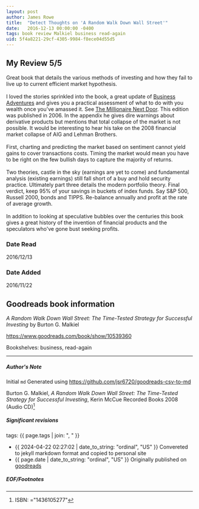 ```yaml
---
layout: post
author: James Rowe
title:  "Detect Thoughts on 'A Random Walk Down Wall Street'"
date:   2016-12-13 00:00:00 -0400
tags: book review Malkiel business read-again
uid: 5f4a8221-29cf-4305-9984-f8ece04d55d5
---
```


<!-- highly dependent on how you personally use jekyll templates, and how you want this to show up -->
<!-- escape any jekyll keys with double brackets -->

## My Review 5/5

Great book that details the various methods of investing and how they fail to live up to current efficient market hypothesis.<br/><br/>I loved the stories sprinkled into the book, a great update of [Business Adventures](https://www.goodreads.com/book/show/4191136) and gives you a practical assessment of what to do with you wealth once you've amassed it. See [The Millionaire Next Door](https://www.goodreads.com/book/show/998). This edition was published in 2006. In the appendix he gives dire warnings about derivative products but mentions that total collapse of the market is not possible. It would be interesting to hear his take on the 2008 financial market collapse of AIG and Lehman Brothers.<br/><br/>First, charting and predicting the market based on sentiment cannot yield gains to cover transactions costs. Timing the market would mean you have to be right on the few bullish days to capture the majority of returns.<br/><br/>Two theories, castle in the sky (earnings are yet to come) and fundamental analysis (existing earnings) still fall short of a buy and hold security practice. Ultimately part three details the modern portfolio theory. Final verdict, keep 95% of your savings in buckets of index funds. Say S&P 500, Russell 2000, bonds and TIPPS. Re-balance annually and profit at the rate of average growth.<br/><br/>In addition to looking at speculative bubbles over the centuries this book gives a great history of the invention of financial products and the speculators who've gone bust seeking profits.

### Date Read
2016/12/13

### Date Added
2016/11/22

## Goodreads book information

*A Random Walk Down Wall Street: The Time-Tested Strategy for Successful Investing* by Burton G. Malkiel

https://www.goodreads.com/book/show/10539360

Bookshelves: business, read-again

---

##### Author's Note

Initial `md` Generated using https://github.com/jsr6720/goodreads-csv-to-md

Burton G. Malkiel, *A Random Walk Down Wall Street: The Time-Tested Strategy for Successful Investing*, Kerin McCue Recorded Books 2008 (Audio CD)[^1]

##### Significant revisions

tags: {{ page.tags | join: ", " }} <!-- todo move this somewhere -->

- {{ 2024-04-22 02:27:02 | date_to_string: "ordinal", "US" }} Convereted to jekyll markdown format and copied to personal site
- {{ page.date | date_to_string: "ordinal", "US" }} Originally published on [goodreads](https://www.goodreads.com)

##### EOF/Footnotes

[^1]: ISBN: ="1436105277"